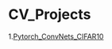 # CV_Projects

1.[Pytorch_ConvNets_CIFAR10](https://github.com/yaofengdong/CV_Projects/blob/master/ConvNet_PyTorch.py)
